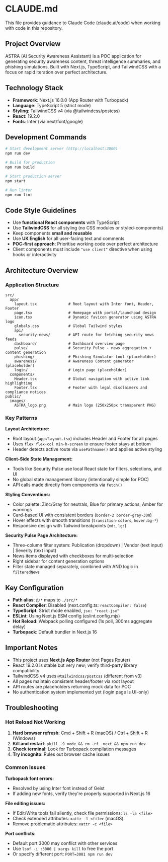 # CLAUDE.md

This file provides guidance to Claude Code (claude.ai/code) when working with code in this repository.

## Project Overview

ASTRA (AI Security Awareness Assistant) is a POC application for generating security awareness content, threat intelligence summaries, and phishing simulations. Built with Next.js, TypeScript, and TailwindCSS with a focus on rapid iteration over perfect architecture.

## Technology Stack

- **Framework**: Next.js 16.0.0 (App Router with Turbopack)
- **Language**: TypeScript 5 (strict mode)
- **Styling**: TailwindCSS v4 (via @tailwindcss/postcss)
- **React**: 19.2.0
- **Fonts**: Inter (via next/font/google)

## Development Commands

```bash
# Start development server (http://localhost:3000)
npm run dev

# Build for production
npm run build

# Start production server
npm start

# Run linter
npm run lint
```

## Code Style Guidelines

- Use **functional React components** with TypeScript
- Use **TailwindCSS** for all styling (no CSS modules or styled-components)
- Keep components **small and reusable**
- Use **UK English** for all user-facing text and comments
- **POC-first approach**: Prioritise working code over perfect architecture
- Client components must include `"use client"` directive when using hooks or interactivity

## Architecture Overview

### Application Structure

```
src/
  app/
    layout.tsx              # Root layout with Inter font, Header, Footer
    page.tsx                # Homepage with portal/launchpad design
    icon.tsx                # Dynamic favicon generator using ASTRA logo
    globals.css             # Global Tailwind styles
    api/
      security-news/        # API route for fetching security news feeds
    dashboard/              # Dashboard overview page
    pulse/                  # Security Pulse - news aggregation + content generation
    phishing/               # Phishing Simulator tool (placeholder)
    awareness/              # Awareness Content generator (placeholder)
    login/                  # Login page (placeholder)
  components/
    Header.tsx              # Global navigation with active link highlighting
    Footer.tsx              # Footer with legal disclaimers and compliance notices
public/
  images/
    ASTRA_logo.png          # Main logo (250x250px transparent PNG)
```

### Key Patterns

**Layout Architecture:**
- Root layout (`app/layout.tsx`) includes Header and Footer for all pages
- Uses `flex flex-col min-h-screen` to ensure footer stays at bottom
- Header detects active route via `usePathname()` and applies active styling

**Client-Side State Management:**
- Tools like Security Pulse use local React state for filters, selections, and UI
- No global state management library (intentionally simple for POC)
- API calls made directly from components via `fetch()`

**Styling Conventions:**
- Color palette: Zinc/Gray for neutrals, Blue for primary actions, Amber for warnings
- Card-based UI with consistent borders (`border-2 border-gray-300`)
- Hover effects with smooth transitions (`transition-colors`, `hover:bg-*`)
- Responsive design with Tailwind breakpoints (`md:`, `lg:`)

**Security Pulse Page Architecture:**
- Three-column filter system: Publication (dropdown) | Vendor (text input) | Severity (text input)
- News items displayed with checkboxes for multi-selection
- Right sidebar for content generation options
- Filter state managed separately, combined with AND logic in `filteredNews`

## Key Configuration

- **Path alias**: `@/*` maps to `./src/*`
- **React Compiler**: Disabled (next.config.ts: `reactCompiler: false`)
- **TypeScript**: Strict mode enabled, `jsx: "react-jsx"`
- **ESLint**: Using Next.js ESM config (eslint.config.mjs)
- **Hot Reload**: Webpack polling configured (1s poll, 300ms aggregate delay)
- **Turbopack**: Default bundler in Next.js 16

## Important Notes

- This project uses **Next.js App Router** (not Pages Router)
- React 19.2.0 is stable but very new; verify third-party library compatibility
- TailwindCSS v4 uses `@tailwindcss/postcss` (different from v3)
- All pages maintain consistent header/footer via root layout
- API routes are placeholders returning mock data for POC
- No authentication system implemented yet (login page is UI-only)

## Troubleshooting

### Hot Reload Not Working

1. **Hard browser refresh**: Cmd + Shift + R (macOS) / Ctrl + Shift + R (Windows)
2. **Kill and restart**: `pkill -9 node && rm -rf .next && npm run dev`
3. **Check terminal**: Look for Turbopack compilation messages
4. **Try incognito**: Rules out browser cache issues

### Common Issues

**Turbopack font errors:**
- Resolved by using Inter font instead of Geist
- If adding new fonts, verify they're properly supported in Next.js 16

**File editing issues:**
- If Edit/Write tools fail silently, check file permissions: `ls -la <file>`
- Check extended attributes: `xattr -l <file>` (macOS)
- Remove problematic attributes: `xattr -c <file>`

**Port conflicts:**
- Default port 3000 may conflict with other services
- Use `lsof -i :3000 | xargs kill` to free the port
- Or specify different port: `PORT=3001 npm run dev`
